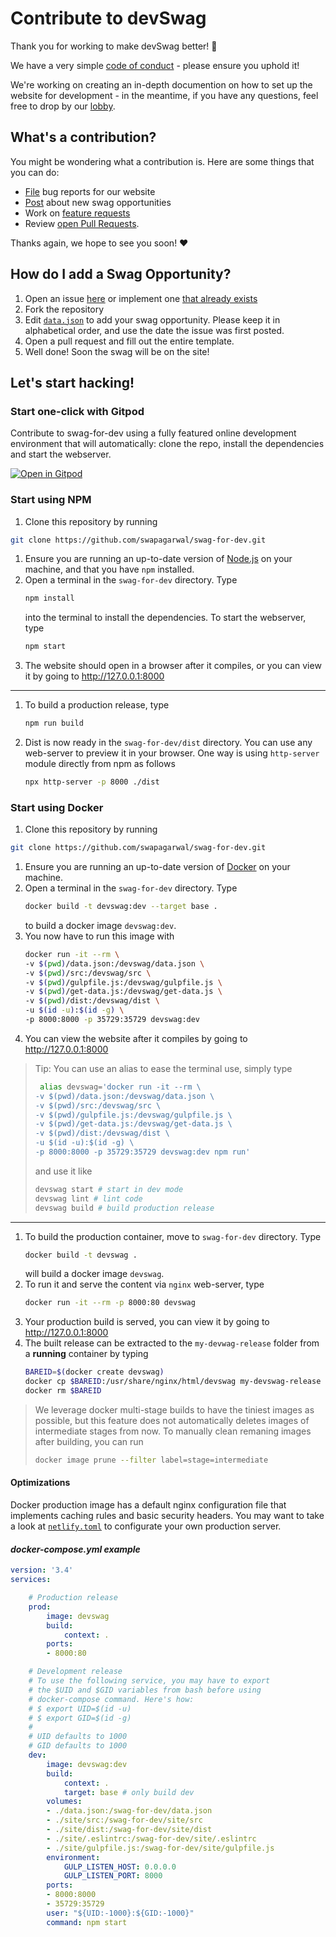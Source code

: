 # Contribute to devSwag

Thank you for working to make devSwag better! 🎉

We have a very simple [code of conduct](https://github.com/swapagarwal/swag-for-dev/tree/master/CODE_OF_CONDUCT.md) - please ensure you uphold it!

We're working on creating an in-depth documention on how to set up the website for development - in the meantime, if you have any questions, feel free to drop by our [lobby](https://gitter.im/swag-for-dev/Lobby).

## What's a contribution?

You might be wondering what a contribution is. Here are some things that you can do:

- [File](https://github.com/swapagarwal/swag-for-dev/issues/new?template=---issue-website.md) bug reports for our website
- [Post](https://github.com/swapagarwal/swag-for-dev/issues/new?template=----new-swag-opportunity.md) about new swag opportunities
- Work on [feature requests](https://github.com/swapagarwal/swag-for-dev/issues?q=is%3Aissue+is%3Aopen+sort%3Aupdated-desc+label%3A%22help+wanted%22)
- Review [open Pull Requests](https://github.com/swapagarwal/swag-for-dev/pulls?q=is%3Apr+is%3Aopen+sort%3Aupdated-desc).

Thanks again, we hope to see you soon! ❤

## How do I add a Swag Opportunity?

1. Open an issue [here](https://github.com/swapagarwal/swag-for-dev/issues/new?template=----new-swag-opportunity.md) or implement one [that already exists](https://github.com/swapagarwal/swag-for-dev/labels/%3Atada%3A%20new%20swag) 
2. Fork the repository
3. Edit [`data.json`](data.json) to add your swag opportunity. Please keep it in alphabetical order, and use the date the issue was first posted.
4. Open a pull request and fill out the entire template.
5. Well done! Soon the swag will be on the site!

## Let's start hacking!

### Start one-click with Gitpod 

Contribute to swag-for-dev using a fully featured online development environment that will automatically: clone the repo, install the dependencies and start the webserver.

[![Open in Gitpod](https://gitpod.io/button/open-in-gitpod.svg)](https://gitpod.io/#https://github.com/swapagarwal/swag-for-dev)

### Start using NPM

1. Clone this repository by running
```sh
git clone https://github.com/swapagarwal/swag-for-dev.git
```
1. Ensure you are running an up-to-date version of [Node.js](https://nodejs.org/en/download/package-manager/) on your machine, and that you have `npm` installed.
1. Open a terminal in the `swag-for-dev` directory. Type
    ```sh
    npm install
    ```
    into the terminal to install the dependencies. To start the webserver, type
    ```sh
    npm start
    ```
1. The website should open in a browser after it compiles, or you can view it by going to http://127.0.0.1:8000

---

1. To build a production release, type
    ```sh
    npm run build
    ```
1. Dist is now ready in the `swag-for-dev/dist` directory. You can use any web-server to preview it in your browser. One way is using `http-server` module directly from npm as follows
    ```sh
    npx http-server -p 8000 ./dist
    ```

### Start using Docker

1. Clone this repository by running
```sh
git clone https://github.com/swapagarwal/swag-for-dev.git
```
1. Ensure you are running an up-to-date version of [Docker](https://docs.docker.com/install/) on your machine.
1. Open a terminal in the `swag-for-dev` directory. Type
    ```sh
    docker build -t devswag:dev --target base .
    ```
    to build a docker image `devswag:dev`.
1. You now have to run this image with
    ```sh
    docker run -it --rm \
    -v $(pwd)/data.json:/devswag/data.json \
    -v $(pwd)/src:/devswag/src \
    -v $(pwd)/gulpfile.js:/devswag/gulpfile.js \
    -v $(pwd)/get-data.js:/devswag/get-data.js \
    -v $(pwd)/dist:/devswag/dist \
    -u $(id -u):$(id -g) \
    -p 8000:8000 -p 35729:35729 devswag:dev
    ```
1. You can view the website after it compiles by going to http://127.0.0.1:8000

> Tip: You can use an alias to ease the terminal use, simply type
> ```sh
>  alias devswag='docker run -it --rm \
> -v $(pwd)/data.json:/devswag/data.json \
> -v $(pwd)/src:/devswag/src \
> -v $(pwd)/gulpfile.js:/devswag/gulpfile.js \
> -v $(pwd)/get-data.js:/devswag/get-data.js \
> -v $(pwd)/dist:/devswag/dist \
> -u $(id -u):$(id -g) \
> -p 8000:8000 -p 35729:35729 devswag:dev npm run'
> ```
> and use it like
> ```sh
> devswag start # start in dev mode
> devswag lint # lint code
> devswag build # build production release
> ```

---

1. To build the production container, move to `swag-for-dev` directory. Type
    ```sh
    docker build -t devswag .
    ```
    will build a docker image `devswag`.
1. To run it and serve the content via `nginx` web-server, type
    ```sh
    docker run -it --rm -p 8000:80 devswag
    ```
1. Your production build is served, you can view it by going to http://127.0.0.1:8000
1. The built release can be extracted to the `my-devwag-release` folder from a **running** container by typing
    ```sh
    BAREID=$(docker create devswag)
    docker cp $BAREID:/usr/share/nginx/html/devswag my-devswag-release
    docker rm $BAREID
    ```

> We leverage docker multi-stage builds to have the tiniest images as possible, but this feature does not automatically deletes images of intermediate stages from now. To manually clean remaning images after building, you can run
> ```sh
> docker image prune --filter label=stage=intermediate
> ```

#### Optimizations

Docker production image has a default nginx configuration file that implements caching rules and basic security headers. You may want to take a look at [`netlify.toml`](https://github.com/swapagarwal/swag-for-dev/blob/master/netlify.toml) to configurate your own production server.

#### _docker-compose.yml example_

```yaml
version: '3.4'
services:

    # Production release
    prod:
        image: devswag
        build:
            context: .
        ports:
        - 8000:80

    # Development release
    # To use the following service, you may have to export
    # the $UID and $GID variables from bash before using
    # docker-compose command. Here's how:
    # $ export UID=$(id -u)
    # $ export GID=$(id -g)
    #
    # UID defaults to 1000
    # GID defaults to 1000
    dev:
        image: devswag:dev
        build:
            context: .
            target: base # only build dev
        volumes:
        - ./data.json:/swag-for-dev/data.json
        - ./site/src:/swag-for-dev/site/src
        - ./site/dist:/swag-for-dev/site/dist
        - ./site/.eslintrc:/swag-for-dev/site/.eslintrc
        - ./site/gulpfile.js:/swag-for-dev/site/gulpfile.js
        environment:
            GULP_LISTEN_HOST: 0.0.0.0
            GULP_LISTEN_PORT: 8000
        ports:
        - 8000:8000
        - 35729:35729
        user: "${UID:-1000}:${GID:-1000}"
        command: npm start
```
